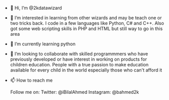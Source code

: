 - 👋 Hi, I’m @2kdatawizard

- 👀 I’m interested in learning from other wizards and may be teach one or two tricks back. I code in a few languages like Python, C# and C++. 
      Also got some web scripting skills in PHP and HTML but still way to go in this area
      
- 🌱 I’m currently learning python

- 💞️ I’m looking to collaborate with skilled programmmers who have previously developed or have interest in working on products for children education. 
     People with a true passion to make education available for every child in the world especially those who can't afford it

- 📫 How to reach me
     
     Follow me on:
     Twitter:   @iBilalAhmed
     Instagram: @bahmed2k 
